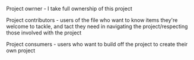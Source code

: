 Project owrner - I take full ownership of this project

Project contributors - users of the file who want to know items they're welcome to tackle, and tact they need in navigating the project/respecting those involved with the project

Project consumers - users who want to build off the project to create their own project